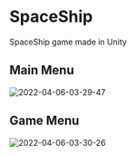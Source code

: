 # SpaceShip
SpaceShip game made in Unity

## Main Menu
![2022-04-06-03-29-47](https://user-images.githubusercontent.com/49732872/161878404-35c5fc0b-1ba3-4029-bbd4-75bf73feaf68.gif)

## Game Menu
![2022-04-06-03-30-26](https://user-images.githubusercontent.com/49732872/161878431-e14c76cb-bd2a-420b-bb6a-ca7cd6e7999c.gif)
